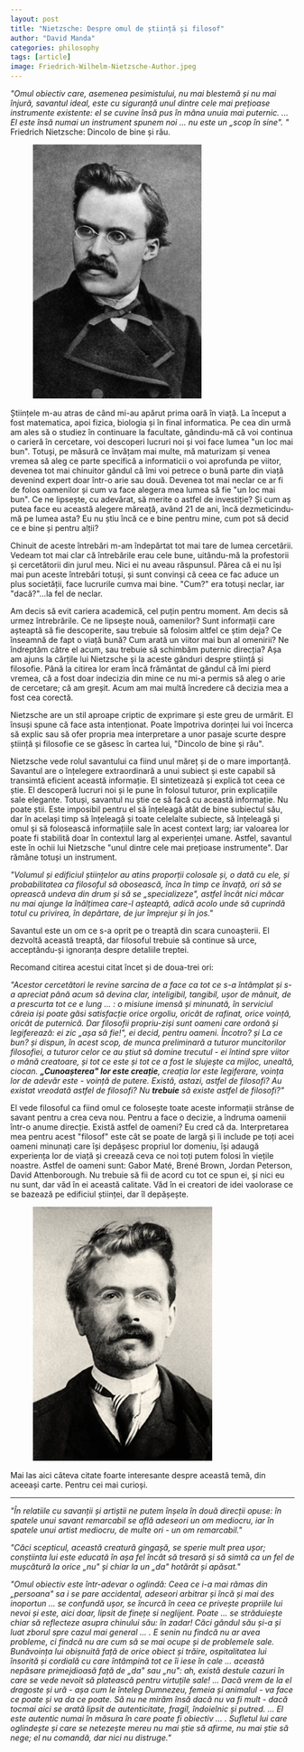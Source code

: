 ```yaml
---
layout: post
title: "Nietzsche: Despre omul de știință și filosof"
author: "David Manda"
categories: philosophy
tags: [article]
image: Friedrich-Wilhelm-Nietzsche-Author.jpeg
---
```


_"Omul obiectiv care, asemenea pesimistului, nu mai blestemă și nu mai înjură, savantul ideal, este cu siguranță unul dintre cele mai prețioase instrumente existente: el se cuvine însă pus în mâna unuia mai puternic. ... El este însă numai un instrument spunem noi ... nu este un „scop în sine". "_
Friedrich Nietzsche: Dincolo de bine și rău.

<figure>
  <img src="/assets/img/Nietzsche1869.jpeg" alt="drawing" height=450/>
</figure>

Științele m-au atras de când mi-au apărut prima oară în viață. La început a fost matematica, apoi fizica, biologia și în final informatica. Pe cea din urmă am ales să o studiez în continuare la facultate, gândindu-mă că voi continua o carieră în cercetare, voi descoperi lucruri noi și voi face lumea "un loc mai bun". Totuși, pe măsură ce învățam mai multe, mă maturizam și venea vremea să aleg ce parte specifică a informaticii o voi aprofunda pe viitor, devenea tot mai chinuitor gândul că îmi voi petrece o bună parte din viață devenind expert doar într-o arie sau două. Devenea tot mai neclar ce ar fi de folos oamenilor și cum va face alegera mea lumea să fie "un loc mai bun". Ce ne lipsește, cu adevărat, să merite o astfel de investiție? Și cum aș putea face eu această alegere măreață, având 21 de ani, încă dezmeticindu-mă pe lumea asta? Eu nu știu încă ce e bine pentru mine, cum pot să decid ce e bine și pentru alții?

Chinuit de aceste întrebări m-am îndepărtat tot mai tare de lumea cercetării. Vedeam tot mai clar că întrebările erau cele bune, uitându-mă la profestorii și cercetătorii din jurul meu. Nici ei nu aveau răspunsul. Părea că ei nu își mai pun aceste întrebări totuși, și sunt convinși că ceea ce fac aduce un plus societății, face lucrurile cumva mai bine. "Cum?" era totuși neclar, iar "dacă?"...la fel de neclar.

Am decis să evit cariera academică, cel puțin pentru moment. Am decis să urmez întrebrările. Ce ne lipsește nouă, oamenilor? Sunt informații care așteaptă să fie descoperite, sau trebuie să folosim altfel ce știm deja? Ce înseamnă de fapt o viață bună? Cum arată un viitor mai bun al omenirii? Ne îndreptăm către el acum, sau trebuie să schimbăm puternic direcția? Așa am ajuns la cărțile lui Nietzsche și la aceste gânduri despre știință și filosofie. Până la citirea lor eram încă frământat de gândul că îmi pierd vremea, că a fost doar indecizia din mine ce nu mi-a permis să aleg o arie de cercetare; că am greșit. Acum am mai multă încredere că decizia mea a fost cea corectă.

Nietzsche are un stil aproape criptic de exprimare și este greu de urmărit. El însuși spune că face asta intenționat. Poate împotriva dorinței lui voi încerca să explic sau să ofer propria mea interpretare a unor pasaje scurte despre știință și filosofie ce se găsesc în cartea lui, "Dincolo de bine și rău".

Nietzsche vede rolul savantului ca fiind unul măreț și de o mare importanță. Savantul are o înțelegere extraordinară a unui subiect și este capabil să transimtă eficient această informație. El sintetizează și explică tot ceea ce știe. El descoperă lucruri noi și le pune în folosul tuturor, prin explicațiile sale elegante. Totuși, savantul nu știe ce să facă cu această informație. Nu poate știi. Este imposibil pentru el să înțeleagă atât de bine subiectul său, dar în același timp să înțeleagă și toate celelalte subiecte, să înțeleagă și omul și să folosească informațiile sale în acest context larg; iar valoarea lor poate fi stabilită doar în contextul larg al experienței umane. Astfel, savantul este în ochii lui Nietzsche "unul dintre cele mai prețioase instrumente". Dar rămâne totuși un instrument.

_"Volumul și edificiul științelor au atins proporții colosale și, o dată cu ele, și probabilitatea ca filosoful să obosească, înca în timp ce învață, ori să se oprească undeva din drum și să se „specializeze", astfel încât nici măcar nu mai ajunge la înălțimea care-l așteaptă, adică acolo unde să cuprindă totul cu privirea, în depărtare, de jur împrejur și în jos."_

Savantul este un om ce s-a oprit pe o treaptă din scara cunoașterii. El dezvoltă această treaptă, dar filosoful trebuie să continue să urce, acceptându-și ignoranța despre detaliile treptei.

Recomand citirea acestui citat încet și de doua-trei ori:

_"Acestor cercetători le revine sarcina de a face ca tot ce s-a întâmplat și s-a apreciat până acum să devina clar, inteligibil, tangibil, ușor de mânuit, de a prescurta tot ce e lung ... : o misiune imensă și minunată, în serviciul căreia iși poate găsi satisfacție orice orgoliu, oricât de rafinat, orice voință, oricât de puternică. Dar filosofii propriu-ziși sunt oameni care ordonă și legiferează: ei zic „așa să fie!", ei decid, pentru oameni. Încotro? și La ce bun? și dispun, în acest scop, de munca preliminară a tuturor muncitorilor filosofiei, a tuturor celor ce au știut să domine trecutul - ei întind spre viitor o mână creatoare, și tot ce este și tot ce a fost le slujește ca mijloc, unealtă, ciocan. **„Cunoașterea" lor este creație**, creația lor este legiferare, voința lor de adevăr este - voință de putere. Există, astazi, astfel de filosofi? Au existat vreodată astfel de filosofi? Nu **trebuie** să existe astfel de filosofi?"_

El vede filosoful ca fiind omul ce folosește toate aceste informații strânse de savant pentru a crea ceva nou. Pentru a face o decizie, a îndruma oamenii într-o anume direcție. Există astfel de oameni? Eu cred că da. Interpretarea mea pentru acest "filosof" este cât se poate de largă și îi include pe toți acei oameni minunați care își depășesc propriul lor domeniu, își adaugă experiența lor de viață și creează ceva ce noi toți putem folosi în viețile noastre. Astfel de oameni sunt: Gabor Maté, Brené Brown, Jordan Peterson, David Attenborough. Nu trebuie să fii de acord cu tot ce spun ei, și nici eu nu sunt, dar văd în ei această calitate. Văd în ei creatori de idei vaolorase ce se bazează pe edificiul științei, dar îl depășește.

<figure>
  <img src="/assets/img/Nietzsche.jpeg" alt="drawing" height=450/>
</figure>

Mai las aici câteva citate foarte interesante despre această temă, din aceeași carte. Pentru cei mai curioși.

---

_"În relatiile cu savanții și artiștii ne putem înșela în două direcții opuse: în spatele unui savant remarcabil se află adeseori un om mediocru, iar în spatele unui artist mediocru, de multe ori - un om remarcabil."_

_"Căci scepticul, această creatură gingașă, se sperie mult prea ușor; conștiinta lui este educată în așa fel încât să tresară și să simtă ca un fel de mușcătură la orice „nu" și chiar la un „da" hotărât și apăsat."_

_"Omul obiectiv este într-adevar o oglindă: Ceea ce i-a mai rămas din „persoana" sa i se pare accidental, adeseori arbitrar și încă și mai des inoportun ... se confundă ușor, se încurcă în ceea ce privește propriile lui nevoi și este, aici doar, lipsit de finețe si neglijent. Poate ... se străduiește chiar să reflecteze asupra chinului său: în zadar! Căci gândul său și-a și luat zborul spre cazul mai general ... . E senin nu findcă nu ar avea probleme, ci findcă nu are cum să se mai ocupe și de problemele sale. Bunăvoința lui obișnuită față de orice obiect și trăire, ospitalitatea lui însorită și cordială cu care întâmpină tot ce îi iese în cale ... această nepăsare primejdioasă față de „da" sau „nu": ah, există destule cazuri în care se vede nevoit să platească pentru virtuțile sale! ... Dacă vrem de la el dragoste și ură - așa cum le înteleg Dumnezeu, femeia și animalul - va face ce poate și va da ce poate. Să nu ne mirăm însă dacă nu va fi mult - dacă tocmai aici se arată lipsit de autenticitate, fragil, îndoielnic și putred. ... El este autentic numai în măsura în care poate fi obiectiv ... . Sufletul lui care oglindește și care se netezește mereu nu mai știe să afirme, nu mai știe să nege; el nu comandă, dar nici nu distruge."_
